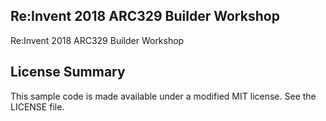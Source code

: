## Re:Invent 2018 ARC329 Builder Workshop

Re:Invent 2018 ARC329 Builder Workshop

## License Summary

This sample code is made available under a modified MIT license. See the LICENSE file.
